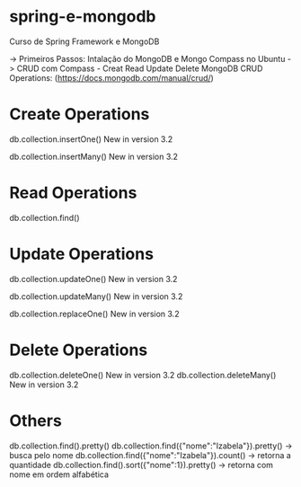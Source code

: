 # spring-e-mongodb
Curso de Spring Framework e MongoDB

-> Primeiros Passos:
Intalação do MongoDB e Mongo Compass no Ubuntu
-> CRUD com Compass - Creat Read Update Delete
MongoDB CRUD Operations: (https://docs.mongodb.com/manual/crud/)
# Create Operations
db.collection.insertOne() New in version 3.2

db.collection.insertMany() New in version 3.2
# Read Operations
db.collection.find()
# Update Operations
db.collection.updateOne() New in version 3.2

db.collection.updateMany() New in version 3.2

db.collection.replaceOne() New in version 3.2
# Delete Operations
db.collection.deleteOne() New in version 3.2
db.collection.deleteMany() New in version 3.2

# Others
db.collection.find().pretty() 
db.collection.find({"nome":"Izabela"}).pretty() -> busca pelo nome 
db.collection.find({"nome":"Izabela"}).count() -> retorna a quantidade
db.collection.find().sort({"nome":1}).pretty() -> retorna com nome em ordem alfabética
